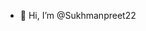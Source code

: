 - 👋 Hi, I’m @Sukhmanpreet22


<!---
Sukhmanpreet22/Sukhmanpreet22 is a ✨ special ✨ repository because its `README.md` (this file) appears on your GitHub profile.
You can click the Preview link to take a look at your changes.
--->
